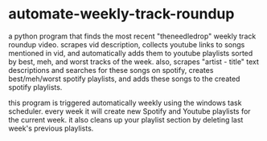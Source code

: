 # automate-weekly-track-roundup
a python program that finds the most recent "theneedledrop" weekly track roundup video. scrapes vid description, collects youtube links to songs mentioned in vid, and automatically adds them to youtube playlists sorted by best, meh, and worst tracks of the week. also, scrapes "artist - title" text descriptions and searches for these songs on spotify, creates best/meh/worst spotify playlists, and adds these songs to the created spotify playlists.

this program is triggered automatically weekly using the windows task scheduler. every week it will create new Spotify and Youtube playlists for the current week. it also cleans up your playlist section by deleting last week's previous playlists.
